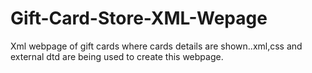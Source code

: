 # Gift-Card-Store-XML-Wepage
Xml webpage of gift cards where cards details are shown..xml,css and external dtd are being used to create this webpage.
